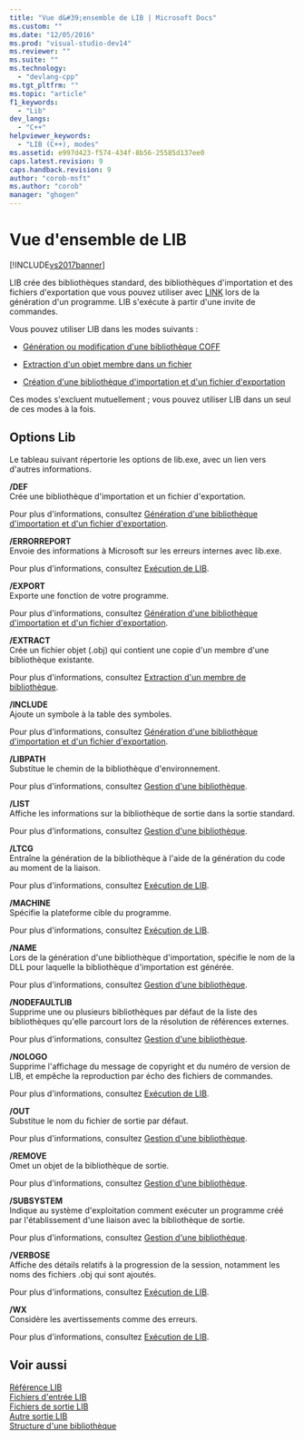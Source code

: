 ```yaml
---
title: "Vue d&#39;ensemble de LIB | Microsoft Docs"
ms.custom: ""
ms.date: "12/05/2016"
ms.prod: "visual-studio-dev14"
ms.reviewer: ""
ms.suite: ""
ms.technology: 
  - "devlang-cpp"
ms.tgt_pltfrm: ""
ms.topic: "article"
f1_keywords: 
  - "Lib"
dev_langs: 
  - "C++"
helpviewer_keywords: 
  - "LIB (C++), modes"
ms.assetid: e997d423-f574-434f-8b56-25585d137ee0
caps.latest.revision: 9
caps.handback.revision: 9
author: "corob-msft"
ms.author: "corob"
manager: "ghogen"
---
```

# Vue d&#39;ensemble de LIB
[!INCLUDE[vs2017banner](../../assembler/inline/includes/vs2017banner.md)]

LIB crée des bibliothèques standard, des bibliothèques d'importation et des fichiers d'exportation que vous pouvez utiliser avec [LINK](../../build/reference/linker-options.md) lors de la génération d'un programme.  LIB s'exécute à partir d'une invite de commandes.  
  
 Vous pouvez utiliser LIB dans les modes suivants :  
  
-   [Génération ou modification d'une bibliothèque COFF](../../build/reference/managing-a-library.md)  
  
-   [Extraction d'un objet membre dans un fichier](../../build/reference/extracting-a-library-member.md)  
  
-   [Création d'une bibliothèque d'importation et d'un fichier d'exportation](../../build/reference/working-with-import-libraries-and-export-files.md)  
  
 Ces modes s'excluent mutuellement ; vous pouvez utiliser LIB dans un seul de ces modes à la fois.  
  
## Options Lib  
 Le tableau suivant répertorie les options de lib.exe, avec un lien vers d'autres informations.  
  
 **\/DEF**  
 Crée une bibliothèque d'importation et un fichier d'exportation.  
  
 Pour plus d'informations, consultez [Génération d'une bibliothèque d'importation et d'un fichier d'exportation](../../build/reference/building-an-import-library-and-export-file.md).  
  
 **\/ERRORREPORT**  
 Envoie des informations à Microsoft sur les erreurs internes avec lib.exe.  
  
 Pour plus d'informations, consultez [Exécution de LIB](../../build/reference/running-lib.md).  
  
 **\/EXPORT**  
 Exporte une fonction de votre programme.  
  
 Pour plus d'informations, consultez [Génération d'une bibliothèque d'importation et d'un fichier d'exportation](../../build/reference/building-an-import-library-and-export-file.md).  
  
 **\/EXTRACT**  
 Crée un fichier objet \(.obj\) qui contient une copie d'un membre d'une bibliothèque existante.  
  
 Pour plus d'informations, consultez [Extraction d'un membre de bibliothèque](../../build/reference/extracting-a-library-member.md).  
  
 **\/INCLUDE**  
 Ajoute un symbole à la table des symboles.  
  
 Pour plus d'informations, consultez [Génération d'une bibliothèque d'importation et d'un fichier d'exportation](../../build/reference/building-an-import-library-and-export-file.md).  
  
 **\/LIBPATH**  
 Substitue le chemin de la bibliothèque d'environnement.  
  
 Pour plus d'informations, consultez [Gestion d'une bibliothèque](../../build/reference/managing-a-library.md).  
  
 **\/LIST**  
 Affiche les informations sur la bibliothèque de sortie dans la sortie standard.  
  
 Pour plus d'informations, consultez [Gestion d'une bibliothèque](../../build/reference/managing-a-library.md).  
  
 **\/LTCG**  
 Entraîne la génération de la bibliothèque à l'aide de la génération du code au moment de la liaison.  
  
 Pour plus d'informations, consultez [Exécution de LIB](../../build/reference/running-lib.md).  
  
 **\/MACHINE**  
 Spécifie la plateforme cible du programme.  
  
 Pour plus d'informations, consultez [Exécution de LIB](../../build/reference/running-lib.md).  
  
 **\/NAME**  
 Lors de la génération d'une bibliothèque d'importation, spécifie le nom de la DLL pour laquelle la bibliothèque d'importation est générée.  
  
 Pour plus d'informations, consultez [Gestion d'une bibliothèque](../../build/reference/managing-a-library.md).  
  
 **\/NODEFAULTLIB**  
 Supprime une ou plusieurs bibliothèques par défaut de la liste des bibliothèques qu'elle parcourt lors de la résolution de références externes.  
  
 Pour plus d'informations, consultez [Gestion d'une bibliothèque](../../build/reference/managing-a-library.md).  
  
 **\/NOLOGO**  
 Supprime l'affichage du message de copyright et du numéro de version de LIB, et empêche la reproduction par écho des fichiers de commandes.  
  
 Pour plus d'informations, consultez [Exécution de LIB](../../build/reference/running-lib.md).  
  
 **\/OUT**  
 Substitue le nom du fichier de sortie par défaut.  
  
 Pour plus d'informations, consultez [Gestion d'une bibliothèque](../../build/reference/managing-a-library.md).  
  
 **\/REMOVE**  
 Omet un objet de la bibliothèque de sortie.  
  
 Pour plus d'informations, consultez [Gestion d'une bibliothèque](../../build/reference/managing-a-library.md).  
  
 **\/SUBSYSTEM**  
 Indique au système d'exploitation comment exécuter un programme créé par l'établissement d'une liaison avec la bibliothèque de sortie.  
  
 Pour plus d'informations, consultez [Gestion d'une bibliothèque](../../build/reference/managing-a-library.md).  
  
 **\/VERBOSE**  
 Affiche des détails relatifs à la progression de la session, notamment les noms des fichiers .obj qui sont ajoutés.  
  
 Pour plus d'informations, consultez [Exécution de LIB](../../build/reference/running-lib.md).  
  
 **\/WX**  
 Considère les avertissements comme des erreurs.  
  
 Pour plus d'informations, consultez [Exécution de LIB](../../build/reference/running-lib.md).  
  
## Voir aussi  
 [Référence LIB](../../build/reference/lib-reference.md)   
 [Fichiers d'entrée LIB](../../build/reference/lib-input-files.md)   
 [Fichiers de sortie LIB](../../build/reference/lib-output-files.md)   
 [Autre sortie LIB](../../build/reference/other-lib-output.md)   
 [Structure d'une bibliothèque](../../build/reference/structure-of-a-library.md)